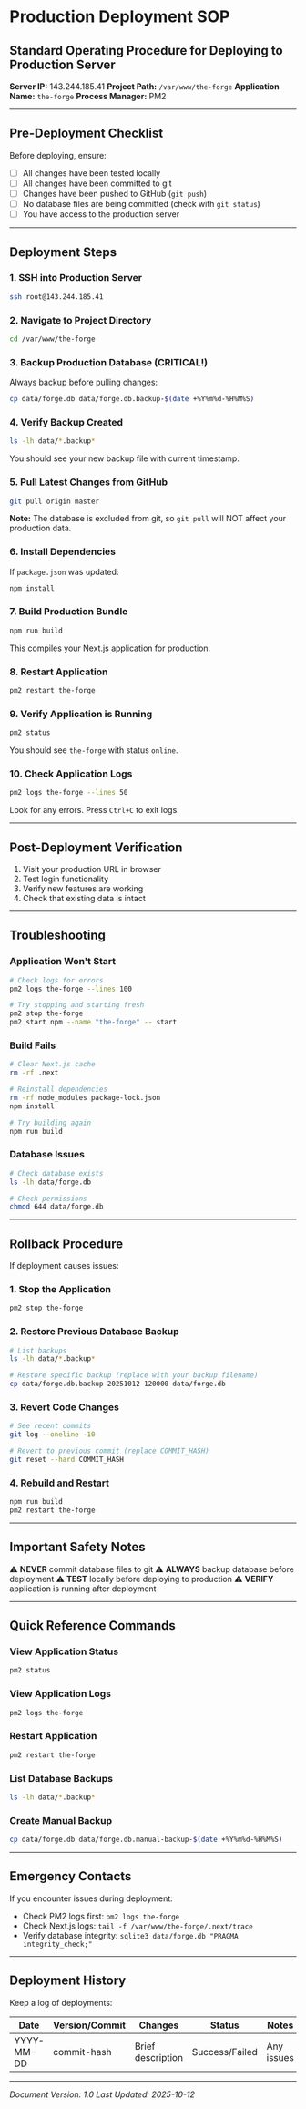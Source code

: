 # Production Deployment SOP

## Standard Operating Procedure for Deploying to Production Server

**Server IP:** 143.244.185.41
**Project Path:** `/var/www/the-forge`
**Application Name:** `the-forge`
**Process Manager:** PM2

---

## Pre-Deployment Checklist

Before deploying, ensure:

- [ ] All changes have been tested locally
- [ ] All changes have been committed to git
- [ ] Changes have been pushed to GitHub (`git push`)
- [ ] No database files are being committed (check with `git status`)
- [ ] You have access to the production server

---

## Deployment Steps

### 1. SSH into Production Server

```bash
ssh root@143.244.185.41
```

### 2. Navigate to Project Directory

```bash
cd /var/www/the-forge
```

### 3. Backup Production Database (CRITICAL!)

Always backup before pulling changes:

```bash
cp data/forge.db data/forge.db.backup-$(date +%Y%m%d-%H%M%S)
```

### 4. Verify Backup Created

```bash
ls -lh data/*.backup*
```

You should see your new backup file with current timestamp.

### 5. Pull Latest Changes from GitHub

```bash
git pull origin master
```

**Note:** The database is excluded from git, so `git pull` will NOT affect your production data.

### 6. Install Dependencies

If `package.json` was updated:

```bash
npm install
```

### 7. Build Production Bundle

```bash
npm run build
```

This compiles your Next.js application for production.

### 8. Restart Application

```bash
pm2 restart the-forge
```

### 9. Verify Application is Running

```bash
pm2 status
```

You should see `the-forge` with status `online`.

### 10. Check Application Logs

```bash
pm2 logs the-forge --lines 50
```

Look for any errors. Press `Ctrl+C` to exit logs.

---

## Post-Deployment Verification

1. Visit your production URL in browser
2. Test login functionality
3. Verify new features are working
4. Check that existing data is intact

---

## Troubleshooting

### Application Won't Start

```bash
# Check logs for errors
pm2 logs the-forge --lines 100

# Try stopping and starting fresh
pm2 stop the-forge
pm2 start npm --name "the-forge" -- start
```

### Build Fails

```bash
# Clear Next.js cache
rm -rf .next

# Reinstall dependencies
rm -rf node_modules package-lock.json
npm install

# Try building again
npm run build
```

### Database Issues

```bash
# Check database exists
ls -lh data/forge.db

# Check permissions
chmod 644 data/forge.db
```

---

## Rollback Procedure

If deployment causes issues:

### 1. Stop the Application

```bash
pm2 stop the-forge
```

### 2. Restore Previous Database Backup

```bash
# List backups
ls -lh data/*.backup*

# Restore specific backup (replace with your backup filename)
cp data/forge.db.backup-20251012-120000 data/forge.db
```

### 3. Revert Code Changes

```bash
# See recent commits
git log --oneline -10

# Revert to previous commit (replace COMMIT_HASH)
git reset --hard COMMIT_HASH
```

### 4. Rebuild and Restart

```bash
npm run build
pm2 restart the-forge
```

---

## Important Safety Notes

⚠️ **NEVER** commit database files to git
⚠️ **ALWAYS** backup database before deployment
⚠️ **TEST** locally before deploying to production
⚠️ **VERIFY** application is running after deployment

---

## Quick Reference Commands

### View Application Status
```bash
pm2 status
```

### View Application Logs
```bash
pm2 logs the-forge
```

### Restart Application
```bash
pm2 restart the-forge
```

### List Database Backups
```bash
ls -lh data/*.backup*
```

### Create Manual Backup
```bash
cp data/forge.db data/forge.db.manual-backup-$(date +%Y%m%d-%H%M%S)
```

---

## Emergency Contacts

If you encounter issues during deployment:

- Check PM2 logs first: `pm2 logs the-forge`
- Check Next.js logs: `tail -f /var/www/the-forge/.next/trace`
- Verify database integrity: `sqlite3 data/forge.db "PRAGMA integrity_check;"`

---

## Deployment History

Keep a log of deployments:

| Date | Version/Commit | Changes | Status | Notes |
|------|----------------|---------|--------|-------|
| YYYY-MM-DD | commit-hash | Brief description | Success/Failed | Any issues |

---

*Document Version: 1.0*
*Last Updated: 2025-10-12*

